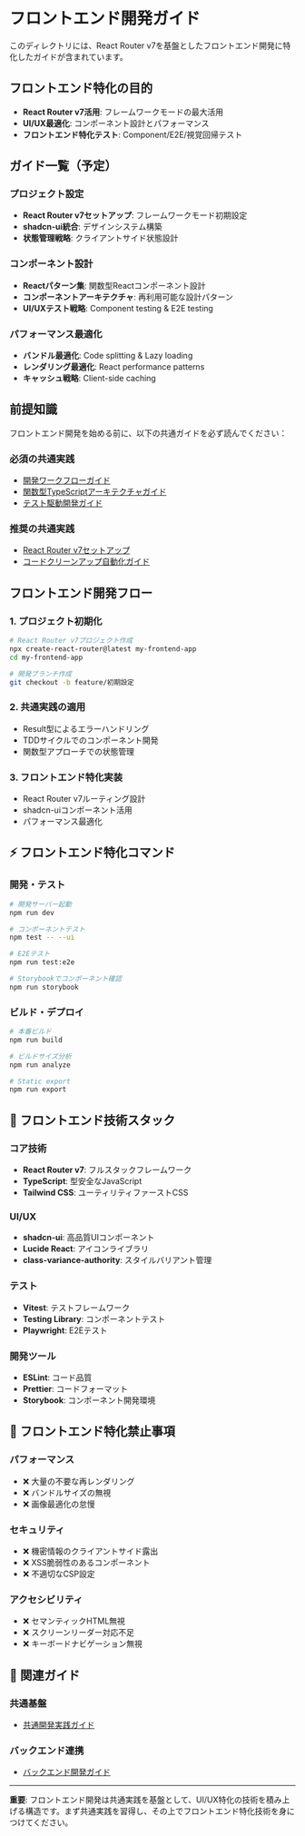 # フロントエンド開発ガイド

このディレクトリには、React Router v7を基盤としたフロントエンド開発に特化したガイドが含まれています。

## フロントエンド特化の目的

- **React Router v7活用**: フレームワークモードの最大活用
- **UI/UX最適化**: コンポーネント設計とパフォーマンス
- **フロントエンド特化テスト**: Component/E2E/視覚回帰テスト

## ガイド一覧（予定）

### プロジェクト設定
- **React Router v7セットアップ**: フレームワークモード初期設定
- **shadcn-ui統合**: デザインシステム構築
- **状態管理戦略**: クライアントサイド状態設計

### コンポーネント設計
- **Reactパターン集**: 関数型Reactコンポーネント設計
- **コンポーネントアーキテクチャ**: 再利用可能な設計パターン
- **UI/UXテスト戦略**: Component testing & E2E testing

### パフォーマンス最適化
- **バンドル最適化**: Code splitting & Lazy loading
- **レンダリング最適化**: React performance patterns
- **キャッシュ戦略**: Client-side caching

## 前提知識

フロントエンド開発を始める前に、以下の共通ガイドを必ず読んでください：

### 必須の共通実践
- [開発ワークフローガイド](../shared/development-workflow.md)
- [関数型TypeScriptアーキテクチャガイド](../shared/functional-typescript-architecture.md)
- [テスト駆動開発ガイド](../shared/test-driven-development.md)

### 推奨の共通実践
- [React Router v7セットアップ](./react-router-v7-setup.md)
- [コードクリーンアップ自動化ガイド](../shared/cleanup-automation.md)

## フロントエンド開発フロー

### 1. プロジェクト初期化
```bash
# React Router v7プロジェクト作成
npx create-react-router@latest my-frontend-app
cd my-frontend-app

# 開発ブランチ作成
git checkout -b feature/初期設定
```

### 2. 共通実践の適用
- Result型によるエラーハンドリング
- TDDサイクルでのコンポーネント開発
- 関数型アプローチでの状態管理

### 3. フロントエンド特化実装
- React Router v7ルーティング設計
- shadcn-uiコンポーネント活用
- パフォーマンス最適化

## ⚡ フロントエンド特化コマンド

### 開発・テスト
```bash
# 開発サーバー起動
npm run dev

# コンポーネントテスト
npm test -- --ui

# E2Eテスト
npm run test:e2e

# Storybookでコンポーネント確認
npm run storybook
```

### ビルド・デプロイ
```bash
# 本番ビルド
npm run build

# ビルドサイズ分析
npm run analyze

# Static export
npm run export
```

## 🔧 フロントエンド技術スタック

### コア技術
- **React Router v7**: フルスタックフレームワーク
- **TypeScript**: 型安全なJavaScript
- **Tailwind CSS**: ユーティリティファーストCSS

### UI/UX
- **shadcn-ui**: 高品質UIコンポーネント
- **Lucide React**: アイコンライブラリ
- **class-variance-authority**: スタイルバリアント管理

### テスト
- **Vitest**: テストフレームワーク
- **Testing Library**: コンポーネントテスト
- **Playwright**: E2Eテスト

### 開発ツール
- **ESLint**: コード品質
- **Prettier**: コードフォーマット
- **Storybook**: コンポーネント開発環境

## 🚫 フロントエンド特化禁止事項

### パフォーマンス
- ❌ 大量の不要な再レンダリング
- ❌ バンドルサイズの無視
- ❌ 画像最適化の怠慢

### セキュリティ
- ❌ 機密情報のクライアントサイド露出
- ❌ XSS脆弱性のあるコンポーネント
- ❌ 不適切なCSP設定

### アクセシビリティ
- ❌ セマンティックHTML無視
- ❌ スクリーンリーダー対応不足
- ❌ キーボードナビゲーション無視

## 🔗 関連ガイド

### 共通基盤
- [共通開発実践ガイド](../shared/README.md)

### バックエンド連携
- [バックエンド開発ガイド](../backend/README.md)

---

**重要**: フロントエンド開発は共通実践を基盤として、UI/UX特化の技術を積み上げる構造です。まず共通実践を習得し、その上でフロントエンド特化技術を身につけてください。